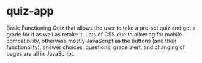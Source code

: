 # quiz-app
Basic Functioning Quiz that allows the user to take a pre-set quiz and get a grade for it as well as retake it. 
Lots of CSS due to allowing for mobile compatibility, otherwise mostly JavaScript 
as the buttons (and their functionality), answer choices, questions, grade alert, and changing of pages are all in JavaScript.
